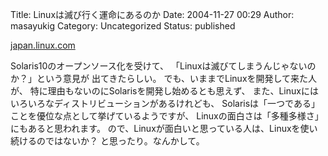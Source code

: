 Title: Linuxは滅び行く運命にあるのか
Date: 2004-11-27 00:29
Author: masayukig
Category: Uncategorized
Status: published

[japan.linux.com](http://japan.linux.com/opensource/04/11/25/0216245.shtml?topic=1)

Solaris10のオープンソース化を受けて、
「Linuxは滅びてしまうんじゃないのか？」という意見が
出てきたらしい。
でも、いままでLinuxを開発して来た人が、
特に理由もないのにSolarisを開発し始めるとも思えず、
また、Linuxにはいろいろなディストリビューションがあるけれども、
Solarisは「一つである」ことを優位な点として挙げているようですが、
Linuxの面白さは「多種多様さ」にもあると思われます。
ので、Linuxが面白いと思っている人は、Linuxを使い続けるのではないか？
と思ったり。なんかして。
